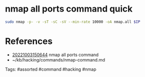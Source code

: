 # nmap all ports command quick
```bash
sudo nmap -p- -v -sT -sC -sV --min-rate 10000 -oA nmap.all $IP
```

# References
- [20221003150644](/zet/20221003150644/README.md) nmap all ports command
- ~/kb/hacking/commands/nmap-command.md

Tags:
    #assorted #command #hacking #nmap

